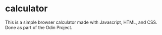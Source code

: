 # calculator
This is a simple browser calculator made with Javascript, HTML, and CSS. Done as part of the Odin Project.